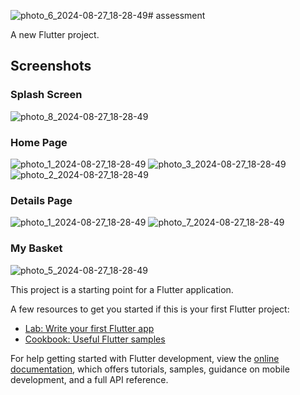 ![photo_6_2024-08-27_18-28-49](https://github.com/user-attachments/assets/5694f7e7-9a78-40d3-a105-70a681e0d790)# assessment

A new Flutter project.

## Screenshots

### Splash Screen
![photo_8_2024-08-27_18-28-49](https://github.com/user-attachments/assets/337ed7ef-2e9c-47e4-9a70-4c6f208264b5)

### Home Page
![photo_1_2024-08-27_18-28-49](https://github.com/user-attachments/assets/35fac0b3-3946-489e-9caa-639d7e63b7b6)
![photo_3_2024-08-27_18-28-49](https://github.com/user-attachments/assets/18c6fc76-4bd4-47fb-b9fe-c21d76462f2c)
![photo_2_2024-08-27_18-28-49](https://github.com/user-attachments/assets/47350a66-6860-4a03-b8e1-f420902fb409)

### Details Page
![photo_1_2024-08-27_18-28-49](https://github.com/user-attachments/assets/2dea94d3-c2da-4553-ad61-a052cb1c9b67)
![photo_7_2024-08-27_18-28-49](https://github.com/user-attachments/assets/c9b2bb1c-438f-4188-a8e9-26ffbdca3360)

### My Basket
![photo_5_2024-08-27_18-28-49](https://github.com/user-attachments/assets/08c5e3c4-3f89-4100-af08-d8e55524a2a4)




This project is a starting point for a Flutter application.

A few resources to get you started if this is your first Flutter project:

- [Lab: Write your first Flutter app](https://docs.flutter.dev/get-started/codelab)
- [Cookbook: Useful Flutter samples](https://docs.flutter.dev/cookbook)

For help getting started with Flutter development, view the
[online documentation](https://docs.flutter.dev/), which offers tutorials,
samples, guidance on mobile development, and a full API reference.
